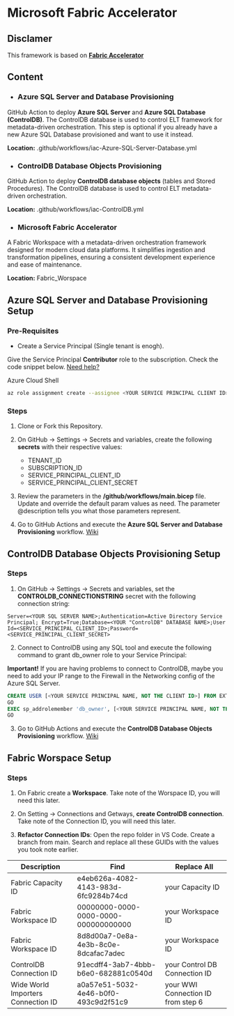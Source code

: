 # Microsoft Fabric Accelerator

## Disclamer
This framework is based on **[Fabric Accelerator](https://bennyaustin.com/2024/11/17/fabric-accelerator/)** 

## Content

- ### Azure SQL Server and Database Provisioning
GitHub Action to deploy **Azure SQL Server** and **Azure SQL Database (ControlDB)**.
The ControlDB database is used to control ELT framework for metadata-driven orchestration. This step is optional if you already have a new Azure SQL Database provisioned and want to use it instead.

**Location:** .github/workflows/iac-Azure-SQL-Server-Database.yml

- ### ControlDB Database Objects Provisioning
GitHub Action to deploy **ControlDB database objects** (tables and Stored Procedures).
The ControlDB database is used to control ELT metadata-driven orchestration.

**Location:** .github/workflows/iac-ControlDB.yml

- ### Microsoft Fabric Accelerator
A Fabric Workspace with a metadata-driven orchestration framework designed for modern cloud data platforms. It simplifies ingestion and transformation pipelines, ensuring a consistent development experience and ease of maintenance.

**Location:** Fabric_Worspace


## Azure SQL Server and Database Provisioning Setup

### Pre-Requisites

- Create a Service Principal (Single tenant is enogh).

Give the Service Principal **Contributor** role to the subscription. Check the code snippet below. [Need help?](https://learn.microsoft.com/en-us/entra/identity-platform/howto-create-service-principal-portal)

Azure Cloud Shell
```bash
az role assignment create --assignee <YOUR SERVICE PRINCIPAL CLIENT ID> --role Contributor --scope /subscriptions/<YOUR SUBSCRIPTION ID>
```

### Steps

1. Clone or Fork this Repository.

2. On GitHub -> Settings -> Secrets and variables, create the following **secrets** with their respective values:

    - TENANT_ID
    - SUBSCRIPTION_ID
    - SERVICE_PRINCIPAL_CLIENT_ID
    - SERVICE_PRINCIPAL_CLIENT_SECRET

3. Review the parameters in the **/github/workflows/main.bicep** file. Update and override the default param values as need. The parameter @description tells you what those parameters represent.

4. Go to GitHub Actions and execute the **Azure SQL Server and Database Provisioning** workflow. [Wiki](https://github.com/claydsoncoelho/elt-framework/wiki)


## ControlDB Database Objects Provisioning Setup

### Steps

1. On GitHub -> Settings -> Secrets and variables, set the **CONTROLDB_CONNECTIONSTRING** secret with the following connection string:

```
Server=<YOUR SQL SERVER NAME>;Authentication=Active Directory Service Principal; Encrypt=True;Database=<YOUR "ControlDB" DATABASE NAME>;User Id=<SERVICE_PRINCIPAL_CLIENT_ID>;Password=<SERVICE_PRINCIPAL_CLIENT_SECRET>
```

2. Connect to ControlDB using any SQL tool and execute the following command to grant db_owner role to your Service Principal:

**Important!** If you are having problems to connect to ControlDB, maybe you need to add your IP range to the Firewall in the Networking config of the Azure SQL Server.

```sql
CREATE USER [<YOUR SERVICE PRINCIPAL NAME, NOT THE CLIENT ID>] FROM EXTERNAL PROVIDER
GO
EXEC sp_addrolemember 'db_owner', [<YOUR SERVICE PRINCIPAL NAME, NOT THE CLIENT ID>]
GO
```

3. Go to GitHub Actions and execute the **ControlDB Database Objects Provisioning** workflow. [Wiki](https://github.com/claydsoncoelho/elt-framework/wiki)


## Fabric Worspace Setup

### Steps

1. On Fabric create a **Workspace**. Take note of the Worspace ID, you will need this later.

2. On Setting -> Connections and Getways, **create ControlDB connection**. Take note of the Connection ID, you will need this later.

3. **Refactor Connection IDs**: Open the repo folder in VS Code. Create a branch from main. Search and replace all these GUIDs with the values you took note earlier.

| Description | Find | Replace All |
| ----------- | ---- | ----------- |
| Fabric Capacity ID | e4eb626a-4082-4143-983d-6fc9284b74cd | your Capacity ID |
| Fabric Workspace ID | 00000000-0000-0000-0000-000000000000 | your Workspace ID |
| Fabric Workspace ID | 8d8d00a7-0e8a-4e3b-8c0e-8dcafac7adec | your Workspace ID|
| ControlDB Connection ID | 91ecdff4-3ab7-4bbb-b6e0-682881c0540d | your Control DB Connection ID |
| Wide World Importers Connection ID | a0a57e51-5032-4e46-b0f0-493c9d2f51c9 | your WWI Connection ID from step 6 |